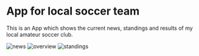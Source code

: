 # App for local soccer team
This is an App which shows the current news, standings and results of my local amateur soccer club.

![news](https://i.ibb.co/Y8WGWss/Screenshot-1630337039.png)
![overview](https://i.ibb.co/DffHRyt/Screenshot-1630337065.png)
![standings](https://i.ibb.co/kG0BPbM/Screenshot-1630495851.png)
